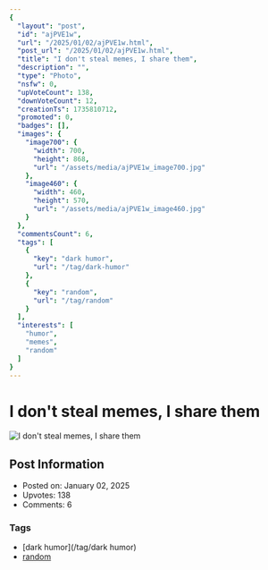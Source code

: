 ```yaml
---
{
  "layout": "post",
  "id": "ajPVE1w",
  "url": "/2025/01/02/ajPVE1w.html",
  "post_url": "/2025/01/02/ajPVE1w.html",
  "title": "I don't steal memes, I share them",
  "description": "",
  "type": "Photo",
  "nsfw": 0,
  "upVoteCount": 138,
  "downVoteCount": 12,
  "creationTs": 1735810712,
  "promoted": 0,
  "badges": [],
  "images": {
    "image700": {
      "width": 700,
      "height": 868,
      "url": "/assets/media/ajPVE1w_image700.jpg"
    },
    "image460": {
      "width": 460,
      "height": 570,
      "url": "/assets/media/ajPVE1w_image460.jpg"
    }
  },
  "commentsCount": 6,
  "tags": [
    {
      "key": "dark humor",
      "url": "/tag/dark-humor"
    },
    {
      "key": "random",
      "url": "/tag/random"
    }
  ],
  "interests": [
    "humor",
    "memes",
    "random"
  ]
}
---
```


# I don't steal memes, I share them

![I don't steal memes, I share them](/assets/media/ajPVE1w_image700.jpg)

## Post Information

- Posted on: January 02, 2025
- Upvotes: 138
- Comments: 6

### Tags

- [dark humor](/tag/dark humor)
- [random](/tag/random)
